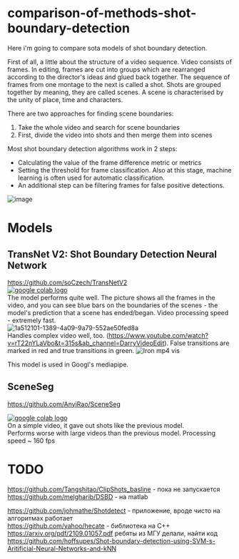 # comparison-of-methods-shot-boundary-detection

Here i'm going to compare sota models of shot boundary detection.   

First of all, a little about the structure of a video sequence. Video consists of frames. In editing, frames are cut into groups which are rearranged according to the director's ideas and glued back together. The sequence of frames from one montage to the next is called a shot. Shots are grouped together by meaning, they are called scenes. A scene is characterised by the unity of place, time and characters.  

There are two approaches for finding scene boundaries:  
1) Take the whole video and search for scene boundaries  
2) First, divide the video into shots and then merge them into scenes   


Most shot boundary detection algorithms work in 2 steps:
* Calculating the value of the frame difference metric or metrics
* Setting the threshold for frame classification. Also at this stage, machine learning is often
used for automatic classification.
* An additional step can be filtering frames for false positive detections.

![image](https://user-images.githubusercontent.com/52531828/175067025-01a56a06-79df-453c-a5a9-4255c479fbaf.png)

# Models
## TransNet V2: Shot Boundary Detection Neural Network

https://github.com/soCzech/TransNetV2  
 <a href="https://colab.research.google.com/drive/1Zaip4cc1FzplanXoviUxN5Zbu4CaoiX5?authuser=1#scrollTo=LHPLHWirC4mQ"><img src="https://colab.research.google.com/assets/colab-badge.svg" alt="google colab logo"></a>  
   The model performs quite well. The picture shows all the frames in the video, and you can see blue bars on the boundaries of the scenes - the model's prediction that a scene has ended/began. Video processing speed - extremely fast.  
 ![1a512101-1389-4a09-9a79-552ae50fed8a](https://user-images.githubusercontent.com/52531828/175001668-7e23894e-c16b-4d6f-8e3e-41d803d444f0.png)  
 Handles complex video well, too. (https://www.youtube.com/watch?v=rT22nYLaVbo&t=315s&ab_channel=DarryVideoEdit). False transitions are marked in red and true transitions in green. 
 ![Iron mp4 vis](https://user-images.githubusercontent.com/52531828/175267863-e9bf5992-fe52-43d8-89fb-a509f9c0525c.png)

 This model is used in Googl's mediapipe. 
 
 ## SceneSeg
 https://github.com/AnyiRao/SceneSeg 
 
 <a href="https://colab.research.google.com/drive/1dH95TWU47wKXSaoV_IHWktmjYy8Su7BR?authuser=1#scrollTo=fpqcPnyR8vRg"><img src="https://colab.research.google.com/assets/colab-badge.svg" alt="google colab logo"></a>  
 On a simple video, it gave out shots like the previous model.  
Performs worse with large videos than the previous model. Processing speed ~ 160 fps
 
 # TODO  
 

https://github.com/Tangshitao/ClipShots_basline - пока не запускается  
https://github.com/melgharib/DSBD                                                                   - на matlab
 
 
 https://github.com/johmathe/Shotdetect -                                                              приложение, вроде чисто на алгоритмах работает  
 https://github.com/yahoo/hecate -                                                                     библиотека на C++  
 https://arxiv.org/pdf/2109.01057.pdf                                                                  ребяты из МГУ делали, найти код  
 https://github.com/hoffsupes/Shot-boundary-detection-using-SVM-s-Aritificial-Neural-Networks-and-kNN


 
 


